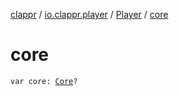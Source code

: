 [clappr](../../index.md) / [io.clappr.player](../index.md) / [Player](index.md) / [core](./core.md)

# core

`var core: `[`Core`](../../io.clappr.player.components/-core/index.md)`?`